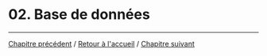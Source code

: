 # 02. Base de données

___ 

[Chapitre précédent](01_mise_en_place.md) / [Retour à l'accueil](../README.md) / [Chapitre suivant](03_initialisation.md)
